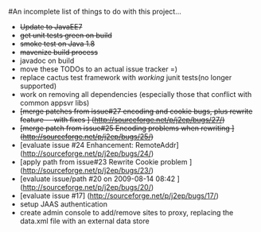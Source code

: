 #An incomplete list of things to do with this project...


* ~~Update to JavaEE7~~
* ~~get unit tests green on build~~
* ~~smoke test on Java 1.8~~
* ~~mavenize build process~~
* javadoc on build
* move these TODOs to an actual issue tracker =)
* replace cactus test framework with *working* junit tests(no longer supported)
* work on removing all dependencies (especially those that conflict with common appsvr libs)
* ~~[merge patches from issue#27 encoding and cookie bugs, plus rewrite feature -- with fixes ] (http://sourceforge.net/p/j2ep/bugs/27/)~~
* ~~[merge patch from issue#25 Encoding problems when rewriting ] (http://sourceforge.net/p/j2ep/bugs/25/)~~
* [evaluate issue #24 Enhancement: RemoteAddr] (http://sourceforge.net/p/j2ep/bugs/24/)
* [apply path from issue#23 Rewrite Cookie problem ] (http://sourceforge.net/p/j2ep/bugs/23/)
* [evaluate issue/path #20 on  2009-08-14 08:42 ] (http://sourceforge.net/p/j2ep/bugs/20/)
* [evaluate issue #17] (http://sourceforge.net/p/j2ep/bugs/17/)
* setup JAAS authentication 
* create admin console to add/remove sites to proxy, replacing the data.xml file with an external data store
